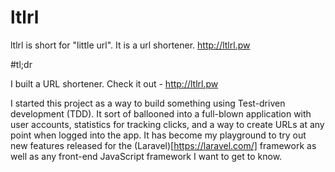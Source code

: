 # ltlrl

ltlrl is short for "little url". It is a url shortener. http://ltlrl.pw

#tl;dr

I built a URL shortener. Check it out - http://ltlrl.pw

I started this project as a way to build something using Test-driven development (TDD). It sort of ballooned into a full-blown application with user accounts, statistics for tracking clicks, and a way to create URLs at any point when logged into the app. It has become my playground to try out new features released for the (Laravel)[https://laravel.com/] framework as well as any front-end JavaScript framework I want to get to know.
